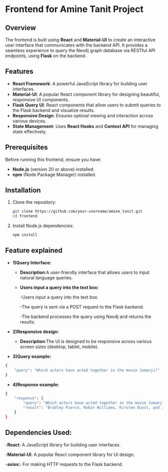 # Frontend for Amine Tanit Project

## Overview
The frontend is built using **React** and **Material-UI** to create an interactive user interface that communicates with the backend API. It provides a seamless experience to query the Neo4j graph database via RESTful API endpoints, using **Flask** on the backend.

## Features
- **React Framework**: A powerful JavaScript library for building user interfaces.
- **Material-UI**: A popular React component library for designing beautiful, responsive UI components.
- **Flask Query UI**: React components that allow users to submit queries to the Flask backend and visualize results.
- **Responsive Design**: Ensures optimal viewing and interaction across various devices.
- **State Management**: Uses **React Hooks** and **Context API** for managing state effectively.

## Prerequisites
Before running this frontend, ensure you have:
- **Node.js** (version 20 or above) installed.
- **npm** (Node Package Manager) installed.

## Installation
1. Clone the repository:
   ```bash
   git clone https://github.com/your-username/amine_tanit.git
   cd frontend
   ```
2. Install Node.js dependencies:
   ```bash
   npm install
   ```
## Feature explained
- **1)Query Interface:**
  - **Description**:A user-friendly interface that allows users to input natural language queries.
  - **Users input a query into the text box:**
    
    -Users input a query into the text box.

    
    -The query is sent via a POST request to the Flask backend.

    -The backend processes the query using Neo4j and returns the   results.

- **2)Responsive design:**
  - **Description**:The UI is designed to be responsive across various screen sizes (desktop, tablet, mobile).

- **3)Query example:**
```bash
{
    "query": "Which actors have acted together in the movie Jumanji?"
}


````
- **4)Response example:**
```bash
{
    "response": {
        "query": "Which actors have acted together in the movie Jumanji?",
        "result": "Bradley Pierce, Robin Williams, Kirsten Dunst, and Jonathan Hyde  have acted together in the movie Jumanji.  \n"
    }
}


````

## Dependencies Used:
-**React**: A JavaScript library for building user interfaces.

-**Material-UI**: A popular React component library for UI design.

-**axios:**: For making HTTP requests to the Flask backend.
















